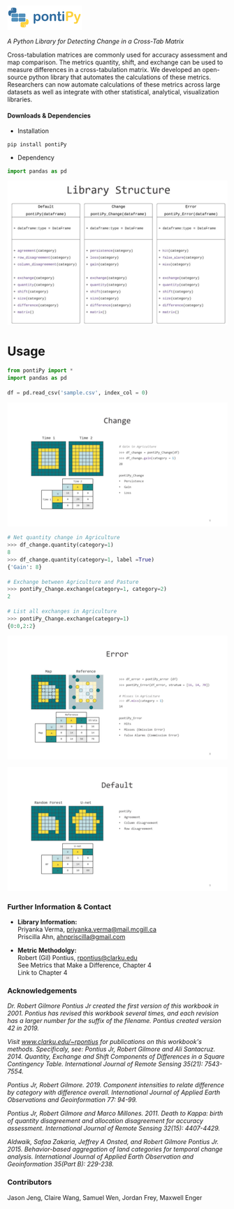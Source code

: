 ![image](misc/images/rsz_logo_small.png "New")

_A Python Library for Detecting Change in a Cross-Tab Matrix_

Cross-tabulation matrices are commonly used for accuracy assessment and map comparison. The metrics quantity, shift, and exchange can be used to measure differences in a cross-tabulation matrix. We developed an open-source python library that automates the calculations of these metrics. Researchers can now automate calculations of these metrics across large datasets as well as integrate with other statistical, analytical, visualization libraries.


#### Downloads & Dependencies  
- Installation
```
pip install pontiPy
```

- Dependency
```python
import pandas as pd
```

![image](misc/images/lib_structure.JPG "Dataframe")


# Usage 

```python
from pontiPy import *
import pandas as pd

df = pd.read_csv('sample.csv', index_col = 0)
```

![image](misc/images/change.jpg "Dataframe")
```python
# Net quantity change in Agriculture
>>> df_change.quantity(category=1)
8
>>> df_change.quantity(category=1, label =True)
{'Gain': 8}

# Exchange between Agriculture and Pasture
>>> pontiPy_Change.exchange(category=1, category=2)
2

# List all exchanges in Agriculture
>>> pontiPy_Change.exchange(category=1)
{0:0,2:2}
```

![image](misc/images/error.jpg "Dataframe")


![image](misc/images/default.jpg "Dataframe")


### Further Information & Contact
- **Library Information:**  
Priyanka Verma, priyanka.verma@mail.mcgill.ca    
Priscilla Ahn, ahnpriscilla@gmail.com  

- **Metric Methodolgy:**  
Robert (Gil) Pontius, rpontius@clarku.edu  
See Metrics that Make a Difference, Chapter 4  
Link to Chapter 4

### Acknowledgements

_Dr. Robert Gilmore Pontius Jr created the first version of this workbook in 2001. Pontius has revised this workbook several times, and each revision has a larger number for the suffix of the filename. Pontius created version 42 in 2019._  

_Visit www.clarku.edu/~rpontius for publications on this workbook's methods. Specificaly, see:
Pontius Jr, Robert Gilmore and Ali Santacruz. 2014. Quantity, Exchange and Shift Components of Differences in a Square Contingency Table. International Journal of Remote Sensing 35(21): 7543-7554._  

_Pontius Jr, Robert Gilmore. 2019. Component intensities to relate difference by category with difference overall. International Journal of Applied Earth Observations and Geoinformation 77: 94-99._  

_Pontius Jr, Robert Gilmore and Marco Millones. 2011. Death to Kappa: birth of quantity disagreement and allocation disagreement for accuracy assessment. International Journal of Remote Sensing 32(15): 4407-4429._  

_Aldwaik, Safaa Zakaria, Jeffrey A Onsted, and Robert Gilmore Pontius Jr. 2015. Behavior-based aggregation of land categories for temporal change analysis. International Journal of Applied Earth Observation and Geoinformation 35(Part B): 229-238._

### Contributors
Jason Jeng, Claire Wang, Samuel Wen, Jordan Frey, Maxwell Enger
